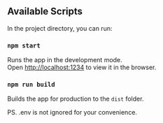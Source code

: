 ## Available Scripts

In the project directory, you can run:

### `npm start`

Runs the app in the development mode.<br>
Open [http://localhost:1234](http://localhost:1234) to view it in the browser.

### `npm run build`

Builds the app for production to the `dist` folder.<br>

PS. .env is not ignored for your convenience.

